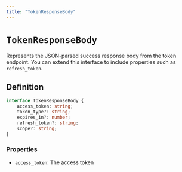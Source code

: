 ```yaml
---
title: "TokenResponseBody"
---
```


# `TokenResponseBody`

Represents the JSON-parsed success response body from the token endpoint. You can extend this interface to include properties such as `refresh_token`.

## Definition

```ts
interface TokenResponseBody {
	access_token: string;
	token_type?: string;
	expires_in?: number;
	refresh_token?: string;
	scope?: string;
}
```

### Properties

- `access_token`: The access token
